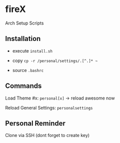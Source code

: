 # fireX

Arch Setup Scripts

## Installation

- execute `install.sh`

- copy `cp -r /personal/settings/.[^.]* ~`

- source `.bashrc`

## Commands

Load Theme #x: `personal[x]` -> reload awesome now

Reload General Settings: `personalsettings`

## Personal Reminder

Clone via SSH (dont forget to create key)

